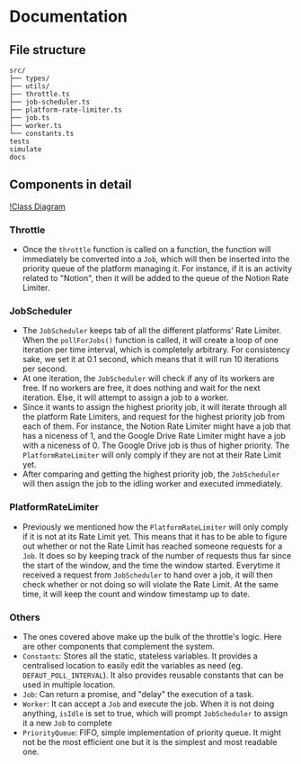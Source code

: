 # Documentation

## File structure

```
src/
├── types/
├── utils/
├── throttle.ts
├── job-scheduler.ts
├── platform-rate-limiter.ts
├── job.ts
├── worker.ts
└── constants.ts
tests
simulate
docs
```

## Components in detail

[!Class Diagram](./images/class-diagram.png)

### Throttle

- Once the `throttle` function is called on a function, the function will immediately be converted into a `Job`, which will then be inserted into the priority queue of the platform managing it. For instance, if it is an activity related to "Notion", then it will be added to the queue of the Notion Rate Limiter.

### JobScheduler

- The `JobScheduler` keeps tab of all the different platforms' Rate Limiter. When the `pollForJobs()` function is called, it will create a loop of one iteration per time interval, which is completely arbitrary. For consistency sake, we set it at 0.1 second, which means that it will run 10 iterations per second.
- At one iteration, the `JobScheduler` will check if any of its workers are free. If no workers are free, it does nothing and wait for the next iteration. Else, it will attempt to assign a job to a worker.
- Since it wants to assign the highest priority job, it will iterate through all the platform Rate Limiters, and request for the highest priority job from each of them. For instance, the Notion Rate Limiter might have a job that has a niceness of 1, and the Google Drive Rate Limiter might have a job with a niceness of 0. The Google Drive job is thus of higher priority. The `PlatformRateLimiter` will only comply if they are not at their Rate Limit yet.
- After comparing and getting the highest priority job, the `JobScheduler` will then assign the job to the idling worker and executed immediately.

### PlatformRateLimiter

- Previously we mentioned how the `PlatformRateLimiter` will only comply if it is not at its Rate Limit yet. This means that it has to be able to figure out whether or not the Rate Limit has reached someone requests for a `Job`. It does so by keeping track of the number of requests thus far since the start of the window, and the time the window started. Everytime it received a request from `JobScheduler` to hand over a job, it will then check whether or not doing so will violate the Rate Limit. At the same time, it will keep the count and window timestamp up to date.

### Others

- The ones covered above make up the bulk of the throttle's logic. Here are other components that complement the system.
- `Constants`: Stores all the static, stateless variables. It provides a centralised location to easily edit the variables as need (eg. `DEFAUT_POLL_INTERVAL`). It also provides reusable constants that can be used in multiple location.
- `Job`: Can return a promise, and "delay" the execution of a task.
- `Worker`: It can accept a `Job` and execute the job. When it is not doing anything, `isIdle` is set to true, which will prompt `JobScheduler` to assign it a new `Job` to complete
- `PriorityQueue`: FIFO, simple implementation of priority queue. It might not be the most efficient one but it is the simplest and most readable one.
